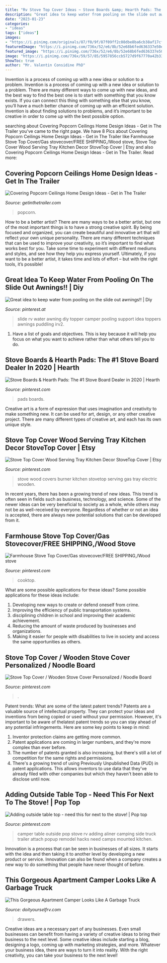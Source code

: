 ```yaml
---
title: "Rv Stove Top Cover Ideas ~ Stove Boards &amp; Hearth Pads: The #1 Stove Board Dealer In 2020"
description: "Great idea to keep water from pooling on the slide out awnings!!"
date: "2023-01-23"
categories:
- "ideas"
tags: ["ideas"]
images:
- "https://i.pinimg.com/originals/87/f0/9f/87f09ff2c08dbe8ba6cb38af17cf1202.jpg"
featuredImage: "https://i.pinimg.com/736x/52/e6/8b/52e68b6fed636337e50ec66f44b884de.jpg"
featured_image: "https://i.pinimg.com/736x/52/e6/8b/52e68b6fed636337e50ec66f44b884de.jpg"
image: "https://i.pinimg.com/736x/59/57/85/5957856ccb5727d9f67770a42b339322.jpg"
ShowToc: true
author: "Mr. Valentin Considine PhD"
---
```



Invention is a process of coming up with a new idea or solution to a problem.
Invention is a process of coming up with a new idea or solution to a problem. There are many different ways to come up with new ideas, and the best way to find the best one is to start with something that you know exists. If you can connect this thing with something else that you know, you’ll have a much better chance of coming up with an efficient solution. Invention is about finding solutions to problems, and it’s important to be creative in order to come up with the best possible option.

	

		
searching about Covering Popcorn Ceilings Home Design Ideas - Get in The Trailer you've came to the right page. We have 8 Pics about Covering Popcorn Ceilings Home Design Ideas - Get in The Trailer like Farmhouse Stove Top Cover/Gas stovecover/FREE SHIPPING,/Wood stove, Stove Top Cover Wood Serving Tray Kitchen Decor StoveTop Cover | Etsy and also Covering Popcorn Ceilings Home Design Ideas - Get in The Trailer. Read more:
		
    
## Covering Popcorn Ceilings Home Design Ideas - Get In The Trailer

<img loading=lazy src="https://cdn.getinthetrailer.com/wp-content/uploads/covering-popcorn-ceilings-home-design-ideas_104234.jpg" onerror="this.onerror=null;this.src='https://tse3.mm.bing.net/th?id=OIP.5Hi2ASqwo1W-bJZ3u8o_jwHaFj&amp;pid=15.1';" alt="Covering Popcorn Ceilings Home Design Ideas - Get in The Trailer">

_Source: getinthetrailer.com_

>popcorn. 

	

How to be a better artist?
There are many ways to be a better artist, but one of the most important things is to have a strong creative spirit. By being focused and organized, you can create beautiful and innovative art that will reflect your own unique personality. There are many different techniques that can be used to improve your creativity, so it’s important to find what works best for you. Take some time to experiment with different mediums and styles, and see how they help you express yourself. Ultimately, if you want to be a better artist, it takes time and lots of effort – but with the right tools, it’s possible!

    
## Great Idea To Keep Water From Pooling On The Slide Out Awnings!! | Diy

<img loading=lazy src="https://i.pinimg.com/736x/59/57/85/5957856ccb5727d9f67770a42b339322.jpg" onerror="this.onerror=null;this.src='https://tse2.mm.bing.net/th?id=OIP.ZGxbNNqBNXs5cOPQvvDEVgEgDY&amp;pid=15.1';" alt="Great idea to keep water from pooling on the slide out awnings!! | Diy">

_Source: pinterest.at_

>slide rv water awning diy topper camper pooling support idea toppers awnings puddling irv2. 

	

1. Have a list of goals and objectives. This is key because it will help you focus on what you want to achieve rather than what others tell you to do.

    
## Stove Boards &amp; Hearth Pads: The #1 Stove Board Dealer In 2020 | Hearth

<img loading=lazy src="https://i.pinimg.com/736x/04/07/72/040772fcd43422eed9e46c245002e4f3.jpg" onerror="this.onerror=null;this.src='https://tse1.mm.bing.net/th?id=OIP.MpjdFV6RxqEIYAltyolwPAHaE8&amp;pid=15.1';" alt="Stove Boards &amp; Hearth Pads: The #1 Stove Board Dealer in 2020 | Hearth">

_Source: pinterest.com_

>pads boards. 

	

Creative art is a form of expression that uses imagination and creativity to make something new. It can be used for art, design, or any other creative project. There are many different types of creative art, and each has its own unique style.

    
## Stove Top Cover Wood Serving Tray Kitchen Decor StoveTop Cover | Etsy

<img loading=lazy src="https://i.pinimg.com/originals/87/f0/9f/87f09ff2c08dbe8ba6cb38af17cf1202.jpg" onerror="this.onerror=null;this.src='https://tse3.mm.bing.net/th?id=OIP.HMMK_TVn0pNMNnQKbOqnFwHaJ4&amp;pid=15.1';" alt="Stove Top Cover Wood Serving Tray Kitchen Decor StoveTop Cover | Etsy">

_Source: pinterest.com_

>stove wood covers burner kitchen stovetop serving gas tray electric wooden. 

	

In recent years, there has been a growing trend of new ideas. This trend is often seen in fields such as business, technology, and science. Some of the newer ideas can be very beneficial to society as a whole, while others may not be as well-received by everyone. Regardless of whether or not an idea is accepted, there are always new potential solutions that can be developed from it.

    
## Farmhouse Stove Top Cover/Gas Stovecover/FREE SHIPPING,/Wood Stove

<img loading=lazy src="https://i.pinimg.com/736x/07/fd/7b/07fd7b82321244795f1c517c67112803.jpg" onerror="this.onerror=null;this.src='https://tse4.mm.bing.net/th?id=OIP.QyM5x2Ui_kjR9fP8w9gleQHaKY&amp;pid=15.1';" alt="Farmhouse Stove Top Cover/Gas stovecover/FREE SHIPPING,/Wood stove">

_Source: pinterest.com_

>cooktop. 

	

What are some possible applications for these ideas?
Some possible applications for these ideas include: 
1. Developing new ways to create or defend oneself from crime. 
2. Improving the efficiency of public transportation systems. 
3. disciplining children in school and improving their academic achievement. 
4. Reducing the amount of waste produced by businesses and organizations. 
5. Making it easier for people with disabilities to live in society and access the same opportunities as others.

    
## Stove Top Cover / Wooden Stove Cover Personalized / Noodle Board

<img loading=lazy src="https://i.pinimg.com/originals/d3/7d/c3/d37dc3305df2cdfbdf737c7c6b39851a.jpg" onerror="this.onerror=null;this.src='https://tse4.mm.bing.net/th?id=OIP.yfEp-UGaTqPQdbClnGDeugHaKh&amp;pid=15.1';" alt="Stove Top Cover / Wooden Stove Cover Personalized / Noodle Board">

_Source: pinterest.com_

>. 

	

Patent trends: What are some of the latest patent trends?
Patents are a valuable source of intellectual property. They can protect your ideas and inventions from being copied or used without your permission. However, it's important to be aware of thelatest patent trends so you can stay ahead of any potential infringements. Here are some key points to keep in mind: 
1. Inventor protection claims are getting more common. 
2. Patent applications are coming in larger numbers, and they're more complex than ever before. 
3. The number of patents granted is also increasing, but there's still a lot of competition for the same rights and permissions. 
4. There's a growing trend of using Previously Unpublished Data (PUD) in patent applications. This allows inventors to use data that they've already filed with other companies but which they haven't been able to disclose until now.

    
## Adding Outside Table Top - Need This For Next To The Stove! | Pop Top

<img loading=lazy src="https://i.pinimg.com/736x/52/e6/8b/52e68b6fed636337e50ec66f44b884de.jpg" onerror="this.onerror=null;this.src='https://tse3.mm.bing.net/th?id=OIP._BYY_dho-2UTV5-N3_QU9QHaJ3&amp;pid=15.1';" alt="Adding outside table top - need this for next to the stove! | Pop top">

_Source: pinterest.com_

>camper table outside pop stove rv adding aliner camping side truck trailer attach popup remodel hacks need camps mounted kitchen. 

	

Innovation is a process that can be seen in businesses of all sizes. It starts with the idea and then taking it to another level by developing a new product or service. Innovation can also be found when a company creates a new way to do something that people have never thought of before.

    
## This Gorgeous Apartment Camper Looks Like A Garbage Truck

<img loading=lazy src="https://www.doityourselfrv.com/wp-content/uploads/2015/09/52544f5fdbfa3f2d3400e831._w.540_h.405_s.fit_.jpg" onerror="this.onerror=null;this.src='https://tse3.mm.bing.net/th?id=OIP.4AJWAdh76rXZa5I6doY77AHaFj&amp;pid=15.1';" alt="This Gorgeous Apartment Camper Looks Like A Garbage Truck">

_Source: doityourselfrv.com_

>drawers. 

	

Creative ideas are a necessary part of any businesses. Even small businesses can benefit from having a variety of creative ideas to bring their business to the next level. Some creative ideas include starting a blog, designing a logo, coming up with marketing strategies, and more. Whatever your business idea, there are ways to turn it into reality. With the right creativity, you can take your business to the next level!

